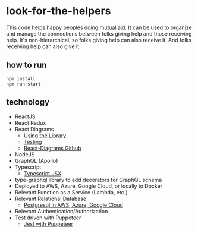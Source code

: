 # look-for-the-helpers

This code helps happy peoples doing mutual aid.  It can be used to 
organize and manage the connections between folks giving help and
those receiving help.  It's non-hierarchical, so folks giving help
can also receive it.  And folks receiving help can also give it.

## how to run

```
npm install
npm run start
```

## technology

* ReactJS
* React Redux
* React Diagrams
    * [Using the Library](https://projectstorm.gitbook.io/react-diagrams/getting-started/using-the-library)
    * [Testing](https://projectstorm.gitbooks.io/react-diagrams/content/docs/Testing.html)
    * [React-Diagrams Github](https://github.com/projectstorm/react-diagrams/tree/v5.3.2)
* NodeJS
* GraphQL (Apollo)
* Typescript
    * [Typescript JSX](https://www.typescriptlang.org/docs/handbook/jsx.html)
* type-graphql library to add decorators for GraphQL schema
* Deployed to AWS, Azure, Google Cloud, or locally to Docker
* Relevant Function as a Service (Lambda, etc.)
* Relevant Relational Database
    * [Postgresql in AWS, Azure, Google Cloud](https://aiven.io/blog/postgresql-cloud-performance)
* Relevant Authentication/Authorization
* Test driven with Puppeteer
    * [Jest with Puppeteer](https://jestjs.io/docs/en/puppeteer)
